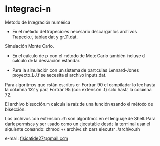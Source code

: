 # Integraci-n
Metodo de Integración numérica
* En el método del trapecio es necesario descargar los archivos Trapecio.f, tablaq.dat y gr_11.dat.


Simulación Monte Carlo.

* En el cálculo de pi con el método de Mote Carlo también incluye el cálculo de la desviación estándar.


* Para la simulación con un sistema de particulas Lennard-Jones proyecto_LJ.f se necesita el archivo inputs.dat.

Para algoritmos que están escritos en Fortran 90 el compilador lo lee hasta la columna 132 y para Fortran 95 (con extensión .f)
sólo hasta la columna 72.

El archivo bisección.m calcula la raíz de una función usando el método de bisección.

Los archivos con extensión .sh son algoritmos en el lenguaje de Shell.
Para darle permisos y ser usado como un ejecutable desde la terminal usar el siguiente comando:
  chmod +x archivo.sh
para ejecutar
./archivo.sh





e-mail: fisicafide27@gmail.com
